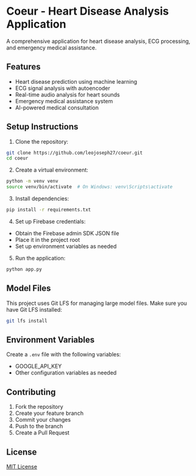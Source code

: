 # Coeur - Heart Disease Analysis Application

A comprehensive application for heart disease analysis, ECG processing, and emergency medical assistance.

## Features
- Heart disease prediction using machine learning
- ECG signal analysis with autoencoder
- Real-time audio analysis for heart sounds
- Emergency medical assistance system
- AI-powered medical consultation

## Setup Instructions

1. Clone the repository:
```bash
git clone https://github.com/leojoseph27/coeur.git
cd coeur
```

2. Create a virtual environment:
```bash
python -m venv venv
source venv/bin/activate  # On Windows: venv\Scripts\activate
```

3. Install dependencies:
```bash
pip install -r requirements.txt
```

4. Set up Firebase credentials:
- Obtain the Firebase admin SDK JSON file
- Place it in the project root
- Set up environment variables as needed

5. Run the application:
```bash
python app.py
```

## Model Files
This project uses Git LFS for managing large model files. Make sure you have Git LFS installed:
```bash
git lfs install
```

## Environment Variables
Create a `.env` file with the following variables:
- GOOGLE_API_KEY
- Other configuration variables as needed

## Contributing
1. Fork the repository
2. Create your feature branch
3. Commit your changes
4. Push to the branch
5. Create a Pull Request

## License
[MIT License](LICENSE) 